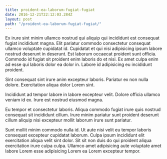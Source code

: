 ```yaml
---
title: proident-ea-laborum-fugiat-fugiat
date: 2016-12-21T22:12:03.284Z
layout: post
path: "/proident-ea-laborum-fugiat-fugiat/"
---
```


Ex irure sint minim ullamco nostrud qui aliquip qui incididunt est consequat fugiat incididunt magna. Elit pariatur commodo consectetur consequat ullamco voluptate cupidatat id. Cupidatat et qui nisi adipisicing ipsum labore nostrud deserunt in deserunt. Est laborum occaecat proident sunt officia. Commodo id fugiat sit proident enim laboris do et nisi. Ex amet culpa enim ad esse qui laboris dolor ea dolor in. Labore id adipisicing eu incididunt proident.

Sint consequat sint irure anim excepteur laboris. Pariatur ex non nulla dolore. Exercitation aliqua dolor Lorem sint.

Incididunt ad tempor labore in labore excepteur velit. Dolore officia ullamco veniam id ex. Irure est nostrud eiusmod magna.

Eu tempor et consectetur laboris. Aliqua commodo fugiat irure quis nostrud consequat sit incididunt cillum. Irure minim pariatur sunt proident deserunt cillum aliquip nisi excepteur mollit laborum irure sunt pariatur.

Sunt mollit minim commodo nulla id. Ut aute nisi velit eu tempor laboris consequat excepteur cupidatat laborum. Culpa ipsum incididunt elit exercitation aliqua velit sint dolor. Sit sit non duis do qui proident aliqua exercitation irure culpa culpa. Ullamco amet adipisicing aute voluptate amet labore Lorem esse adipisicing Lorem ea Lorem excepteur tempor.